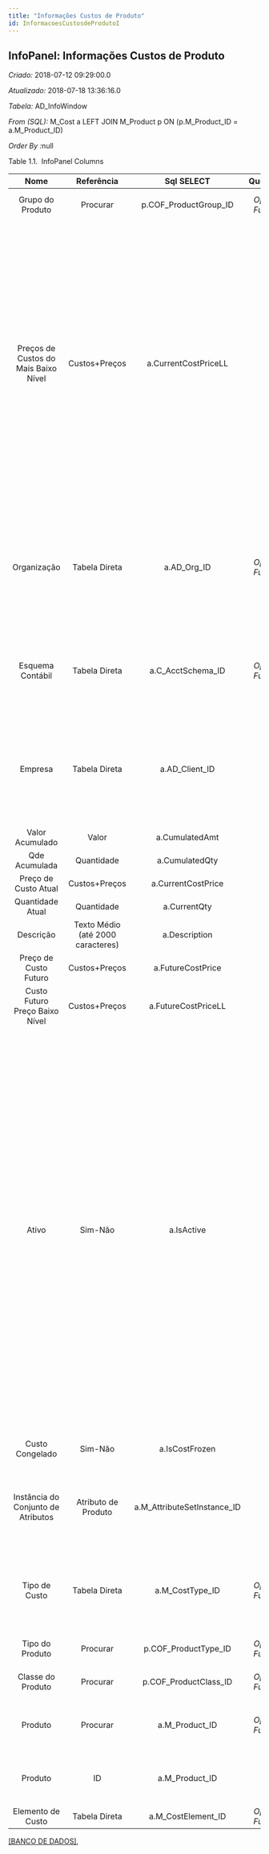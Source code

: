 ```yaml
---
title: "Informações Custos de Produto"
id: InformacoesCustosdeProdutoI
---
```

<div id="d123941e1" class="section chapter">

<div class="titlepage">

<div>

<div>

## InfoPanel: Informações Custos de Produto

</div>

</div>

</div>

<span class="emphasis"> *Criado:* </span>2018-07-12 09:29:00.0

<span class="emphasis"> *Atualizado:* </span>2018-07-18 13:36:16.0

<span class="emphasis"> *Tabela:* </span>AD\_InfoWindow

<span class="emphasis"> *From (SQL):* </span>M\_Cost a LEFT JOIN
M\_Product p ON (p.M\_Product\_ID = a.M\_Product\_ID)

<span class="emphasis"> *Order By :*</span>null

<div id="d123941e25" class="table">

<div class="table-title">

Table 1.1.  InfoPanel
Columns

</div>

<div class="table-contents">

|                 Nome                 |            Referência             |          Sql SELECT           |                                     QueryCriteria                                      |                                                     Descrição                                                      |                                                                                                                                                                                                                                                                                                        Comentário/Ajuda                                                                                                                                                                                                                                                                                                        |
| :----------------------------------: | :-------------------------------: | :---------------------------: | :------------------------------------------------------------------------------------: | :----------------------------------------------------------------------------------------------------------------: | :----------------------------------------------------------------------------------------------------------------------------------------------------------------------------------------------------------------------------------------------------------------------------------------------------------------------------------------------------------------------------------------------------------------------------------------------------------------------------------------------------------------------------------------------------------------------------------------------------------------------------: |
|           Grupo do Produto           |             Procurar              |    p.COF\_ProductGroup\_ID    | <span class="emphasis">*Operador:*</span>= <span class="emphasis">*Função:*</span>null |                                 Coluna de relação com a tabela de grupo do produto                                 |                                                                                                                                                                                                                                                                                                  Primary Key : Product Group                                                                                                                                                                                                                                                                                                   |
| Preços de Custos do Mais Baixo Nível |           Custos+Preços           |     a.CurrentCostPriceLL      |                                                                                        | Preços de Custos do Mais Baixo Nível é a soma dos custos dos componentes deste produto fabricados para este nível. |                                                                                   Preços de Custos do Mais Baixo Nível é utilizado para obter os custos totais no nível inferior a um produto fabricado. Preços de Custos do Mais Baixo Nível é sempre vai ser calculado. Você pode ver o Preço do Custo Atual e Preços de Custos do Mais Baixo Nível com Custo da Lista de Materiais e o Relatório Detalhado da Fórmula. A Soma do Preço do Custo Atual + Custo Atual do Preço de mais Baixo Nível é o custo total de um produto fabricado.                                                                                   |
|             Organização              |           Tabela Direta           |         a.AD\_Org\_ID         | <span class="emphasis">*Operador:*</span>= <span class="emphasis">*Função:*</span>null |                                     Entidade organizacional dentro da Empresa                                      |                                                                                                                                                                                                                                  Uma "Organização" é uma unidade de sua "Empresa" ou "Entidade Legal" - os exemplos são loja, departamento. Você pode compartilhar dados entre organizações.                                                                                                                                                                                                                                   |
|           Esquema Contábil           |           Tabela Direta           |      a.C\_AcctSchema\_ID      | <span class="emphasis">*Operador:*</span>= <span class="emphasis">*Função:*</span>null |                                             Regras para contabilidade                                              |                                                                                                                                                                                                                                                    Um "Esquema Contábil" define as regras usadas na contabilidade tais como método de custos, moeda corrente e calendário.                                                                                                                                                                                                                                                     |
|               Empresa                |           Tabela Direta           |       a.AD\_Client\_ID        |                                                                                        |                                      Empresa/Locatário para esta instalação.                                       |                                                                                                                                                                                                                             Uma Empresa é uma Companhia ou uma Entidade Legal (pessoa jurídica). Dados não podem ser compartilhados entre Empresas. Locatário é um sinônimo para Empresa (Client).                                                                                                                                                                                                                             |
|           Valor Acumulado            |               Valor               |        a.CumulatedAmt         |                                                                                        |                                                    Valor Total                                                     |                                                                                                                                                                                                                                                                                                    Soma de todos os valores                                                                                                                                                                                                                                                                                                    |
|            Qde Acumulada             |            Quantidade             |        a.CumulatedQty         |                                                                                        |                                                  Quantidade Total                                                  |                                                                                                                                                                                                                                                                                                  Soma de todas as quantidades                                                                                                                                                                                                                                                                                                  |
|         Preço de Custo Atual         |           Custos+Preços           |      a.CurrentCostPrice       |                                                                                        |                                         O preço de custo usado atualmente                                          |                                                                                                                                                                                                                                                                                                              null                                                                                                                                                                                                                                                                                                              |
|           Quantidade Atual           |            Quantidade             |         a.CurrentQty          |                                                                                        |                                                  Quantidade Atual                                                  |                                                                                                                                                                                                                                                                                                              null                                                                                                                                                                                                                                                                                                              |
|              Descrição               | Texto Médio (até 2000 caracteres) |         a.Description         |                                                                                        |                                      Descrição resumida opcional do registro                                       |                                                                                                                                                                                                                                                                                           Uma descrição é limitada a 255 caracteres.                                                                                                                                                                                                                                                                                           |
|        Preço de Custo Futuro         |           Custos+Preços           |       a.FutureCostPrice       |                                                                                        |                                                        null                                                        |                                                                                                                                                                                                                                                                                                              null                                                                                                                                                                                                                                                                                                              |
|    Custo Futuro Preço Baixo Nível    |           Custos+Preços           |      a.FutureCostPriceLL      |                                                                                        |                                                        null                                                        |                                                                                                                                                                                                                                                                                                              null                                                                                                                                                                                                                                                                                                              |
|                Ativo                 |              Sim-Não              |          a.IsActive           |                                                                                        |                                          O registro está ativo no sistema                                          | Existem dois métodos de tornar um registro indisponível no sistema: O primeiro é excluir o registro, o outro é desativar o registro. Um registro desativado não está disponível para seleção, mas está disponível para relatórios. Existem duas razões para desativar um registro ao invés de excluí-lo: (1) O sistema exige o registro para fins de auditoria. (2) O registro é referenciado por outros registros. Ex. você não pode excluir um Parceiro de Negócios, se existirem faturas para este parceiro de negócios. Você desativa o Parceiro de Negócios e previne que este registro seja usado para entradas futuras. |
|           Custo Congelado            |              Sim-Não              |        a.IsCostFrozen         |                                                                                        |                                       Indica que o Custo Padrão é Congelado                                        |                                                                                                                                                                                                                                                                                                              null                                                                                                                                                                                                                                                                                                              |
|  Instância do Conjunto de Atributos  |        Atributo de Produto        | a.M\_AttributeSetInstance\_ID |                                                                                        |                                   Instância de Conjunto de Atributos de Produto                                    |                                                                                                                                                                                                                                              São os valores dos "Atributos das Instâncias de Produtos" reais. Os atributos de nível de produto são definidos no nível de Produto.                                                                                                                                                                                                                                              |
|            Tipo de Custo             |           Tabela Direta           |       a.M\_CostType\_ID       | <span class="emphasis">*Operador:*</span>= <span class="emphasis">*Função:*</span>null |                                    Tipo de Custo (ex. Atual, Planejado, Futuro)                                    |                                                                                                                                                                                                                                              Você pode definir múltiplos tipos de custos. O tipo de custo selecionado em um "Esquema Contábil" é utilizada para a contabilidade.                                                                                                                                                                                                                                               |
|           Tipo do Produto            |             Procurar              |    p.COF\_ProductType\_ID     | <span class="emphasis">*Operador:*</span>= <span class="emphasis">*Função:*</span>null |                                 Coluna de relação com a tabela de tipo de produto                                  |                                                                                                                                                                                                                                                                                                   Primary Key : Product Type                                                                                                                                                                                                                                                                                                   |
|          Classe do Produto           |             Procurar              |    p.COF\_ProductClass\_ID    | <span class="emphasis">*Operador:*</span>= <span class="emphasis">*Função:*</span>null |                                Coluna de relação com a tabela de classe de produto                                 |                                                                                                                                                                                                                                                                                                  Primary Key : Product Class                                                                                                                                                                                                                                                                                                   |
|               Produto                |             Procurar              |       a.M\_Product\_ID        | <span class="emphasis">*Operador:*</span>= <span class="emphasis">*Função:*</span>null |                                               Produto, Serviço, Item                                               |                                                                                                                                                                                                                                                                             Identifica um item que é ou comprado ou vendido por esta organização.                                                                                                                                                                                                                                                                              |
|               Produto                |                ID                 |       a.M\_Product\_ID        |                                                                                        |                                               Produto, Serviço, Item                                               |                                                                                                                                                                                                                                                                             Identifica um item que é ou comprado ou vendido por esta organização.                                                                                                                                                                                                                                                                              |
|          Elemento de Custo           |           Tabela Direta           |     a.M\_CostElement\_ID      | <span class="emphasis">*Operador:*</span>= <span class="emphasis">*Função:*</span>null |                                            Elemento de Custo de Produto                                            |                                                                                                                                                                                                                                                                                                              null                                                                                                                                                                                                                                                                                                              |

</div>

</div>

  

[\[BANCO DE DADOS\]](data/InformacoesCustosdeProdutoinfodata.html),

</div>
